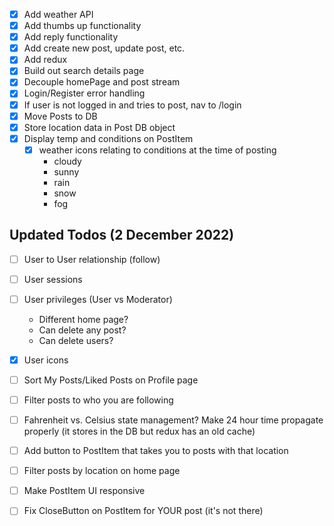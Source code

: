 -   [x] Add weather API
-   [x] Add thumbs up functionality
-   [x] Add reply functionality
-   [x] Add create new post, update post, etc.
-   [x] Add redux
-   [x] Build out search details page
-   [x] Decouple homePage and post stream
-   [x] Login/Register error handling
-   [x] If user is not logged in and tries to post, nav to /login
-   [x] Move Posts to DB
-   [x] Store location data in Post DB object
-   [x] Display temp and conditions on PostItem
    -   [x] weather icons relating to conditions at the time of posting
        -   cloudy
        -   sunny
        -   rain
        -   snow
        -   fog

## Updated Todos (2 December 2022)

-   [ ] User to User relationship (follow)
-   [ ] User sessions
-   [ ] User privileges (User vs Moderator)

    -   Different home page?
    -   Can delete any post?
    -   Can delete users?

-   [x] User icons
-   [ ] Sort My Posts/Liked Posts on Profile page
-   [ ] Filter posts to who you are following
-   [ ] Fahrenheit vs. Celsius state management? Make 24 hour time propagate properly (it stores in the DB but redux has an old cache)
-   [ ] Add button to PostItem that takes you to posts with that location
-   [ ] Filter posts by location on home page
-   [ ] Make PostItem UI responsive
-   [ ] Fix CloseButton on PostItem for YOUR post (it's not there)
